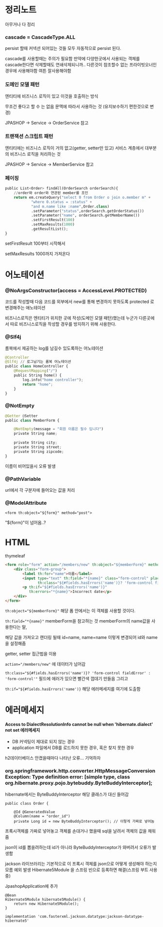 # 정리노트

아무거나 다 정리









### cascade = CascadeType.ALL 

persist 할때 커넥션 되어있는 것들 모두 자동적으로 persist 된다. 

cascade를 사용할때는 주의가 필요함 만약에 다양한곳에서 사용되는 객체를 cascade한다면 삭제할때도 연쇄삭제되니까.. 다른것이 참조할수 없는 프라이빗오너인경우에 사용해야함 여튼 잘사용해야함





### 도메인 모델 패턴

엔티티에 비즈니스 로직이 있고 이것을 호출하는 방식

무조건 좋다고 할 수 는 없음 문맥에 따라서 사용하는 것 (유지보수하기 편한것으로 변경)

JPASHOP -> Service -> OrderService 참고



### 트랜잭션 스크립트 패턴

엔티티에는 비즈니스 로직이 거의 없고(getter, setter만 있고) 서비스 계층에서 대부분의 비즈니스 로직을 처리하는 것

JPASHOP -> Service -> MemberService 참고



### 페이징

```python
public List<Order> findAll(OrderSearch orderSearch){
    //order와 order와 연관된 member를 조인
    return em.createQuery("select 0 from Order o join o.member m" +
            "where 0.status = :status" +
            "and m.name like :name",Order.class)
            .setParameter("status",orderSearch.getOrderStatus())
            .setParameter("name", orderSearch.getMemberName())
            .setFirstResult(100) 
            .setMaxResults(1000)
            .getResultList();
}
```

setFirstResult 100부터 시작해서

setMaxResults 1000까지 가져온다











# 어노테이션



### @NoArgsConstructor(access = AccessLevel.PROTECTED)

코드를 작성할때 다음 코드를 외부에서 new를 통해 변경하지 못하도록 protected 로 변경해주는 애노테이션

비즈니스로직은 엔티티가 위치한 곳에 작성(도메인 모델 패턴)했는데 누군가 다른곳에서 따로 비즈니스로직을 작성할 경우를 방지하기 위해 사용한다.



### @Slf4j

롬복에서 제공하는 log를 남길수 있도록하는 어노테이션

```python
@Controller
@Slf4j // 로그남기는 롬복 어노테이션
public class HomeController {
    @RequestMapping("/")
    public String home() {
        log.info("home controller");
        return "home";
    }
}
```



### @NotEmpty

```python
@Getter @Setter
public class MemberForm {

    @NotEmpty(message = "회원 이름은 필수 입니다")
    private String name;
    
    private String city;
    private String street;
    private String zipcode;
}
```

이름이 비어있을시 오류 발생



### @PathVariable

 url에서 각 구분자에 들어오는 값을 처리



### @ModelAttribute

```
<form th:object="${form}" method="post">
```

"${form}"이 넘어옴..?



# HTML



thymeleaf

```html
<form role="form" action="/members/new" th:object="${memberForm}" method="post">
    <div class="form-group">
        <label th:for="name">이름</label>
        <input type="text" th:field="*{name}" class="form-control" placeholder="이름을 입력하세요"
               th:class="${#fields.hasErrors('name')}? 'form-control fieldError' : 'form-control'">
        <p th:if="${#fields.hasErrors('name')}"
           th:errors="*{name}">Incorrect date</p>
    </div>
</form>
```

`th:object="${memberForm}"` 해당 폼 안에서는 이 객체를 사용할 것이다.

`th:field="*{name}"`  memberForm을 참고하는 것 memberForm의 name값을 사용한다는 말, 

해당 값을 가져오고 랜더링 될때 id=name, name=name 이렇게 변경되어 id와 name을 설정해줌

getter, setter 접근법을 이용

`action="/members/new"` 에 데이터가 넘어감



`th:class="${#fields.hasErrors('name')}? 'form-control fieldError' : 'form-control'"` 필드에 에러가 있으면 빨간색 껍데기 만들음 그리고 

`th:if="${#fields.hasErrors('name')}` 해당 에러메세지를 여기에 도출함



# 에러메세지



#### Access to DialectResolutionInfo cannot be null when 'hibernate.dialect' not set 에러메세지

- DB 커넥팅이 제대로 되지 않는 경우
- application 파일에서 DB를 로드하지 못한 경우, 혹은 찾지 못한 경우

h2데이터베이스 안켰을때마다 나타난 오류... 기억하자





### org.springframework.http.converter.HttpMessageConversionException: Type definition error: [simple type, class org.hibernate.proxy.pojo.bytebuddy.ByteBuddyInterceptor]; 

hibernate에서는 ByteBuddyInterceptor 해당 클래스가 대신 들어감

```
public class Order {

    @Id @GeneratedValue
    @Column(name = "order_id")
    private Long id = new ByteBuddyInterceptor(); // 이렇게 가짜로 넣어놈
```

프록시객체를 가짜로 넣어놓고 객체를 손대거나 했을때 sql을 날려서 객체의 값을 채워줌

json이 id를 뽑을려하는데 id가 아니라 ByteBuddyInterceptor가 와버려서 오류가 발생함

jackson 라이브러리는 기본적으로 이 프록시 객체를 json으로 어떻게 생성해야 하는지 모름 예외 발생
Hibernate5Module 을 스프링 빈으로 등록하면 해결(스프링 부트 사용중)

JpashopApplication에 추가

```
@Bean
Hibernate5Module hibernate5Module() {
    return new Hibernate5Module();
}
```

```
implementation 'com.fasterxml.jackson.datatype:jackson-datatype-hibernate5'
```

